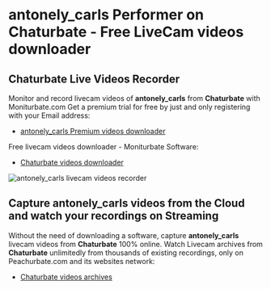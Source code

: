 # antonely_carls Performer on Chaturbate - Free LiveCam videos downloader

## Chaturbate Live Videos Recorder

Monitor and record livecam videos of **antonely_carls** from **Chaturbate** with Moniturbate.com
Get a premium trial for free by just and only registering with your Email address:
* [antonely_carls Premium videos downloader](https://moniturbate.com/request-demo-licence-key.html)

Free livecam videos downloader - Moniturbate Software:
* [Chaturbate videos downloader](https://moniturbate.com/moniturbate-download-software.html)

![antonely_carls livecam videos recorder](https://peachurnet.com/templates/moniturbate-software.png)


## Capture antonely_carls videos from the Cloud and watch your recordings on Streaming

Without the need of downloading a software, capture **antonely_carls** livecam videos from **Chaturbate** 100% online.
Watch Livecam archives from **Chaturbate** unlimitedly from thousands of existing recordings, only on Peachurbate.com and its websites network:
* [Chaturbate videos archives](https://peachurnet.com/)